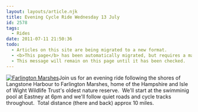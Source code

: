 ```yaml
---
layout: layouts/article.njk
title: Evening Cycle Ride Wednesday 13 July
id: 2578
tags:
  - Rides
date: 2011-07-11 21:50:36
todo:
  - Articles on this site are being migrated to a new format.
  - <b>This page</b> has been automatically migrated, but requires a manual check-&amp;-tune to ensure the format and links all work as expected.
  - This message will remain on this page until it has been checked.
---
```


[![](http://www.pompeybug.co.uk/wp-content/uploads/2011/07/Farlington-marshes.bmp "Farlington Marshes")](http://www.pompeybug.co.uk/wp-content/uploads/2011/07/Farlington-marshes.bmp)Join us for an evening ride following the shores of Langstone Harbour to Farlington Marshes, home of the Hampshire and Isle of Wight Wildlife Trust's oldest nature reserve.  We'll start at the swimminig pool at Eastney at 6pm and we'll follow quiet roads and cycle tracks throughout.  Total distance (there and back) approx 10 miles.